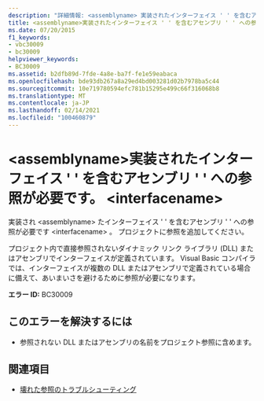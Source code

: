 ```yaml
---
description: "詳細情報: <assemblyname> 実装されたインターフェイス ' ' を含むアセンブリ ' ' への参照が必要です。 <interfacename>"
title: <assemblyname>実装されたインターフェイス ' ' を含むアセンブリ ' ' への参照が必要です。 <interfacename>
ms.date: 07/20/2015
f1_keywords:
- vbc30009
- bc30009
helpviewer_keywords:
- BC30009
ms.assetid: b2dfb89d-7fde-4a8e-ba7f-fe1e59eabaca
ms.openlocfilehash: bde93db267a8a29ed4bd003281d02b7978ba5c44
ms.sourcegitcommit: 10e719780594efc781b15295e499c66f316068b8
ms.translationtype: MT
ms.contentlocale: ja-JP
ms.lasthandoff: 02/14/2021
ms.locfileid: "100460879"
---
```

# <a name="reference-required-to-assembly-assemblyname-containing-the-implemented-interface-interfacename"></a>\<assemblyname>実装されたインターフェイス ' ' を含むアセンブリ ' ' への参照が必要です。 \<interfacename>

実装され \<assemblyname> たインターフェイス ' ' を含むアセンブリ ' ' への参照が必要です \<interfacename> 。 プロジェクトに参照を追加してください。  
  
 プロジェクト内で直接参照されないダイナミック リンク ライブラリ (DLL) またはアセンブリでインターフェイスが定義されています。 Visual Basic コンパイラでは、インターフェイスが複数の DLL またはアセンブリで定義されている場合に備えて、あいまいさを避けるために参照が必要になります。  
  
 **エラー ID:** BC30009  
  
## <a name="to-correct-this-error"></a>このエラーを解決するには  
  
- 参照されない DLL またはアセンブリの名前をプロジェクト参照に含めます。  
  
## <a name="see-also"></a>関連項目

- [壊れた参照のトラブルシューティング](/visualstudio/ide/troubleshooting-broken-references)
